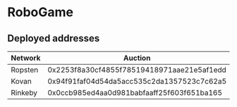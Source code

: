 # RoboGame

## Deployed addresses

Network | Auction                                    | Game                                       |
------- | ------------------------------------------ | ------------------------------------------ |
Ropsten | 0x2253f8a30cf4855f78519418971aae21e5af1edd | 0x33fce0db2a94d5a288182ca8fd8647dd5a8d3554 |
Kovan   | 0x94f91faf04d54da5acc535c2da1357523c7c62a5 | 0x54df7e57a816939efcb9856d3231f5ca7f665d3c |
Rinkeby | 0x0ccb985ed4aa0d981babfaaff25f603f651ba165 | 0xa45a521193b40b709fc82a3e13c2c6b59f4de8ac |

